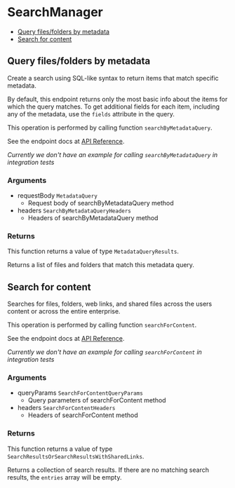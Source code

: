 # SearchManager


- [Query files/folders by metadata](#query-files-folders-by-metadata)
- [Search for content](#search-for-content)

## Query files/folders by metadata

Create a search using SQL-like syntax to return items that match specific
metadata.

By default, this endpoint returns only the most basic info about the items for
which the query matches. To get additional fields for each item, including any
of the metadata, use the `fields` attribute in the query.

This operation is performed by calling function `searchByMetadataQuery`.

See the endpoint docs at
[API Reference](https://developer.box.com/reference/post-metadata-queries-execute-read/).

*Currently we don't have an example for calling `searchByMetadataQuery` in integration tests*

### Arguments

- requestBody `MetadataQuery`
  - Request body of searchByMetadataQuery method
- headers `SearchByMetadataQueryHeaders`
  - Headers of searchByMetadataQuery method


### Returns

This function returns a value of type `MetadataQueryResults`.

Returns a list of files and folders that match this metadata query.


## Search for content

Searches for files, folders, web links, and shared files across the
users content or across the entire enterprise.

This operation is performed by calling function `searchForContent`.

See the endpoint docs at
[API Reference](https://developer.box.com/reference/get-search/).

*Currently we don't have an example for calling `searchForContent` in integration tests*

### Arguments

- queryParams `SearchForContentQueryParams`
  - Query parameters of searchForContent method
- headers `SearchForContentHeaders`
  - Headers of searchForContent method


### Returns

This function returns a value of type `SearchResultsOrSearchResultsWithSharedLinks`.

Returns a collection of search results. If there are no matching
search results, the `entries` array will be empty.


